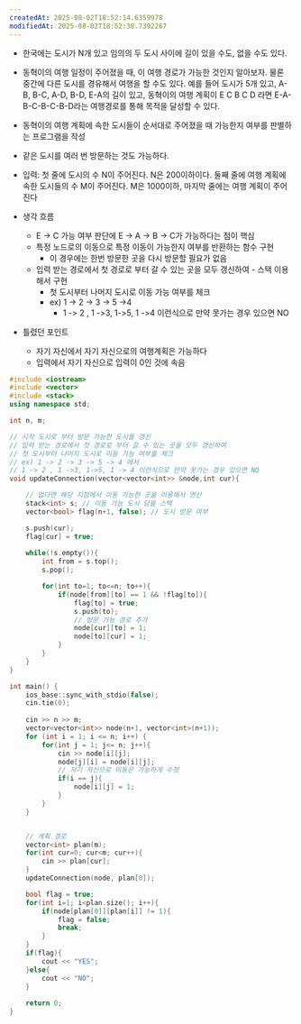 ```yaml
---
createdAt: 2025-08-02T18:52:14.6359978
modifiedAt: 2025-08-02T18:52:38.7392267
---
```

- 한국에는 도시가 N개 있고 임의의 두 도시 사이에 길이 있을 수도, 없을 수도 있다. 
- 동혁이의 여행 일정이 주어졌을 때, 이 여행 경로가 가능한 것인지 알아보자. 물론 중간에 다른 도시를 경유해서 여행을 할 수도 있다. 예를 들어 도시가 5개 있고, A-B, B-C, A-D, B-D, E-A의 길이 있고, 동혁이의 여행 계획이 E C B C D 라면 E-A-B-C-B-C-B-D라는 여행경로를 통해 목적을 달성할 수 있다.
- 동혁이의 여행 계획에 속한 도시들이 순서대로 주어졌을 때 가능한지 여부를 판별하는 프로그램을 작성
- 같은 도시를 여러 번 방문하는 것도 가능하다.
- 입력: 첫 줄에 도시의 수 N이 주어진다. N은 200이하이다. 둘째 줄에 여행 계획에 속한 도시들의 수 M이 주어진다. M은 1000이하, 마지막 줄에는 여행 계획이 주어진다
  
- 생각 흐름
	- E -> C  가능 여부 판단에 E -> A -> B -> C가 가능하다는 점이 핵심 
	- 특정 노드로의 이동으로 특정 이동이 가능한지 여부를 반환하는 함수 구현
		- 이 경우에는 한번 방문한 곳을 다시 방문할 필요가 없음 
	- 입력 받는 경로에서 첫 경로로 부터 갈 수 있는 곳을 모두 갱신하여 - 스택 이용해서 구현
		- 첫 도시부터 나머지 도시로 이동 가능 여부를 체크
		- ex) 1 -> 2 -> 3 -> 5 ->4
			- 1 -> 2 , 1 ->3, 1->5, 1 ->4 이런식으로 만약 못가는 경우 있으면 NO

- 틀렸던 포인트 
	- 자기 자신에서 자기 자신으로의 여행계획은 가능하다
	- 입력에서 자기 자신으로 입력이 0인 것에 속음 
	

``` c++
#include <iostream>
#include <vector>
#include <stack>
using namespace std;

int n, m;

// 시작 도시로 부터 방문 가능한 도시들 갱신
// 입력 받는 경로에서 첫 경로로 부터 갈 수 있는 곳을 모두 갱신하여
// 첫 도시부터 나머지 도시로 이동 가능 여부를 체크
// ex) 1 -> 2 -> 3 -> 5 -> 4 에서 
// 1 -> 2 , 1 ->3, 1->5, 1 -> 4 이런식으로 만약 못가는 경우 있으면 NO
void updateConnection(vector<vector<int>> &node,int cur){

	// 없다면 해당 지점에서 이동 가능한 곳을 이용해서 연산 
	stack<int> s; // 이동 가능 도시 담을 스택
	vector<bool> flag(n+1, false); // 도시 방문 여부

	s.push(cur); 
	flag[cur] = true;
	
	while(!s.empty()){
		int from = s.top();
		s.pop();

		for(int to=1; to<=n; to++){
			if(node[from][to] == 1 && !flag[to]){
				flag[to] = true;
				s.push(to);
				// 방문 가능 경로 추가
				node[cur][to] = 1;
				node[to][cur] = 1;
			}
		}
	}
}

int main() {
    ios_base::sync_with_stdio(false);
    cin.tie(0);
    
	cin >> n >> m;
	vector<vector<int>> node(n+1, vector<int>(n+1));
	for (int i = 1; i <= n; i++) {
		for(int j = 1; j<= n; j++){
			cin >> node[i][j];
			node[j][i] = node[i][j];
			// 자기 자신으로 이동은 가능하게 수정
			if(i == j){
				node[i][j] = 1;
			}
		}
	}


	// 계획 경로 
	vector<int> plan(m);
	for(int cur=0; cur<m; cur++){
		cin >> plan[cur];
	}
	updateConnection(node, plan[0]);

	bool flag = true;
	for(int i=1; i<plan.size(); i++){
		if(node[plan[0]][plan[i]] != 1){
			flag = false;
			break;
		}
	}
	if(flag){
		cout << "YES";
	}else{
		cout << "NO";
	}
	
	return 0;
}

```
